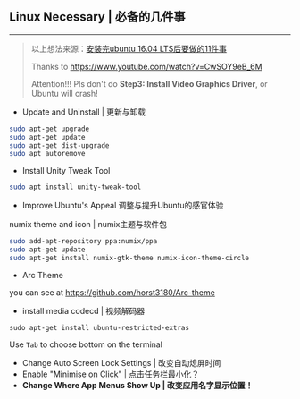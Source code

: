 ## Linux Necessary | 必备的几件事

---

> 以上想法来源：[安装完ubuntu 16.04 LTS后要做的11件事](https://www.bilibili.com/video/av4947544/)
>
> Thanks to https://www.youtube.com/watch?v=CwSOY9eB_6M
>
> Attention!!! Pls don't do **Step3: Install Video Graphics Driver**, or Ubuntu will crash!

- Update and Uninstall | 更新与卸载

```bash
sudo apt-get upgrade
sudo apt-get update
sudo apt-get dist-upgrade
sudo apt autoremove
```

- Install Unity Tweak Tool

```bash
sudo apt install unity-tweak-tool
```

- Improve Ubuntu's Appeal 调整与提升Ubuntu的感官体验

numix theme and icon | numix主题与软件包

```bash
sudo add-apt-repository ppa:numix/ppa
sudo apt-get update
sudo apt-get install numix-gtk-theme numix-icon-theme-circle
```

- Arc Theme

you can see at https://github.com/horst3180/Arc-theme

- install media codecd | 视频解码器

```
sudo apt-get install ubuntu-restricted-extras
```

Use `Tab` to choose bottom on the terminal

- Change Auto Screen Lock Settings | 改变自动熄屏时间
- Enable "Minimise on Click" | 点击任务栏最小化？
- **Change Where App Menus Show Up | 改变应用名字显示位置！**

